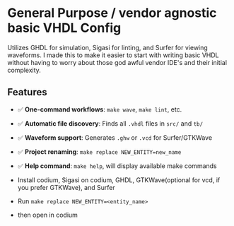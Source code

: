 # General Purpose / vendor agnostic basic VHDL Config 

Utilizes GHDL for simulation, Sigasi for linting, and Surfer for 
viewing waveforms. I made this to make it easier to start with writing 
basic VHDL without having to worry about those god awful vendor IDE's and 
their initial complexity. 

## Features
- ✅ **One-command workflows**: `make wave`, `make lint`, etc.  
- ✅ **Automatic file discovery**: Finds all `.vhdl` files in `src/` and `tb/`  
- ✅ **Waveform support**: Generates `.ghw` or `.vcd` for Surfer/GTKWave  
- ✅ **Project renaming**: `make replace NEW_ENTITY=new_name`  
- ✅ **Help command**: `make help`, will display available make commands 
- Install codium, Sigasi on codium, GHDL, GTKWave(optional for vcd, if you prefer GTKWave), and Surfer 

- Run `make replace NEW_ENTITY=<entity_name>`

- then open in codium 
